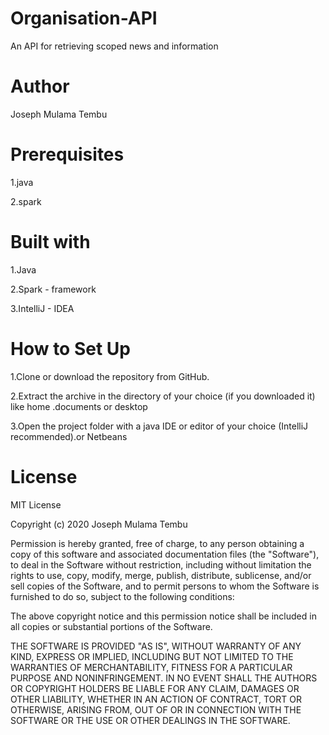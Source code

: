 # Organisation-API

An API for retrieving scoped news and information

# Author

Joseph Mulama Tembu


#  Prerequisites


  1.java
  
   2.spark
   
# Built with

1.Java

2.Spark - framework

3.IntelliJ - IDEA

# How to Set Up

  1.Clone or download the repository from GitHub.
  
   2.Extract the archive in the directory of your choice (if you downloaded it) like home .documents or desktop
   
  3.Open the project folder with a java IDE or editor of your choice (IntelliJ recommended).or Netbeans

# License
MIT License

Copyright (c) 2020 Joseph Mulama Tembu

Permission is hereby granted, free of charge, to any person obtaining a copy of this software and associated documentation files (the "Software"), to deal in the Software without restriction, including without limitation the rights to use, copy, modify, merge, publish, distribute, sublicense, and/or sell copies of the Software, and to permit persons to whom the Software is furnished to do so, subject to the following conditions:

The above copyright notice and this permission notice shall be included in all copies or substantial portions of the Software.

THE SOFTWARE IS PROVIDED "AS IS", WITHOUT WARRANTY OF ANY KIND, EXPRESS OR IMPLIED, INCLUDING BUT NOT LIMITED TO THE WARRANTIES OF MERCHANTABILITY, FITNESS FOR A PARTICULAR PURPOSE AND NONINFRINGEMENT. IN NO EVENT SHALL THE AUTHORS OR COPYRIGHT HOLDERS BE LIABLE FOR ANY CLAIM, DAMAGES OR OTHER LIABILITY, WHETHER IN AN ACTION OF CONTRACT, TORT OR OTHERWISE, ARISING FROM, OUT OF OR IN CONNECTION WITH THE SOFTWARE OR THE USE OR OTHER DEALINGS IN THE SOFTWARE.